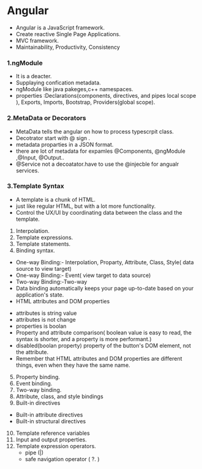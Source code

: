 # Angular

- Angular is a JavaScript framework.
- Create reactive Single Page Applications.
- MVC framework.
- Maintainability, Productivity, Consistency

### 1.ngModule

- It is a deacter.
- Supplaying confication metadata.
- ngModule like java pakeges,c++ namespaces.
- properties :Declarations(components, directives, and pipes local scope ), Exports, Imports, Bootstrap, Providers(global scope).

### 2.MetaData or Decorators

- MetaData tells the angular on how to process typescrpit class.
- Decotrator start with @ sign .
- metadata proparties in a JSON format.
- there are lot of metadata for expamles @Components, @ngModule ,@Input, @Output..
- @Service not a decoatator.have to use the @injecble for angualr services.

### 3.Template Syntax

- A template is a chunk of HTML.
- just like regular HTML, but with a lot more functionality.
- Control the UX/UI by coordinating data between the class and the template.

1. Interpolation.
2. Template expressions.
3. Template statements.
4. Binding syntax.

- One-way Binding:- Interpolation, Proparty, Attribute, Class, Style( data source
  to view target)
- One-way Binding:- Event( view target
  to data source)
- Two-way Binding:-Two-way
- Data binding automatically keeps your page up-to-date based on your application's state.
- HTML attributes and DOM properties

* attributes is string value
* attributes is not change
* properties is boolan
* Property and attribute comparison( boolean value is easy to read, the syntax is shorter, and a property is more performant.)
* disabled(boolan property) property of the button's DOM element, not the attribute.
* Remember that HTML attributes and DOM properties are different things, even when they have the same name.

5. Property binding.
6. Event binding.
7. Two-way binding.
8. Attribute, class, and style bindings
9. Built-in directives

- Built-in attribute directives
- Built-in structural directives

10. Template reference variables
11. Input and output properties.
12. Template expression operators.
    - pipe (|)
    - safe navigation operator ( ?. )
